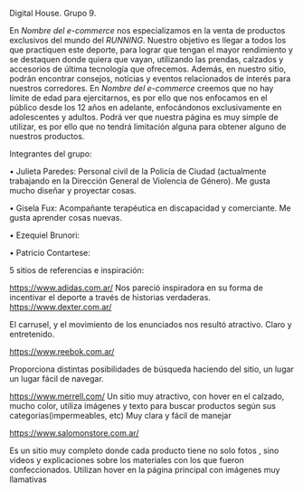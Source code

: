 Digital House. Grupo 9.

 
En *Nombre del e-commerce* nos especializamos en la venta de productos exclusivos del mundo del *RUNNING*. Nuestro objetivo es llegar a todos los que practiquen este deporte, para lograr que tengan el mayor rendimiento y se destaquen donde quiera que vayan, utilizando las prendas, calzados y accesorios de última tecnología que ofrecemos.
Además, en nuestro sitio, podrán encontrar consejos, noticias y eventos relacionados de interés para nuestros corredores. 
En *Nombre del e-commerce* creemos que no hay límite de edad para ejercitarnos, es por ello que nos enfocamos en el público desde los 12 años en adelante, enfocándonos exclusivamente en adolescentes y adultos. Podrá ver que nuestra página es muy simple de utilizar, es por ello que no tendrá limitación alguna para obtener alguno de nuestros productos.

Integrantes del grupo:

•	Julieta Paredes: Personal civil de la Policía de Ciudad (actualmente trabajando en la Dirección General de Violencia de Género). Me gusta mucho diseñar y proyectar cosas.

•	Gisela Fux: Acompañante terapéutica en discapacidad y comerciante. Me gusta aprender cosas nuevas.

•	Ezequiel Brunori:

•	Patricio Contartese:

 5 sitios de referencias e inspiración:
 
   https://www.adidas.com.ar/
Nos pareció  inspiradora en su forma de incentivar el deporte a través de   historias verdaderas.
https://www.dexter.com.ar/

  El carrusel, y el movimiento de los enunciados  nos resultó atractivo. Claro   y entretenido.

https://www.reebok.com.ar/

  Proporciona distintas posibilidades de búsqueda haciendo del sitio, un lugar  un lugar fácil de navegar.

https://www.merrell.com/
 Un sitio muy atractivo, con hover en el calzado, mucho color, utiliza imágenes y texto para buscar productos según sus categorías(impermeables,  etc) Muy clara y fácil de manejar

https://www.salomonstore.com.ar/

Es un sitio muy completo donde cada  producto tiene no solo fotos , sino videos y explicaciones sobre los materiales  con los que fueron confeccionados. Utilizan hover en la página principal con imágenes muy llamativas




